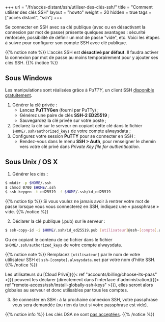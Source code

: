 +++
url = "/fr/accès-distant/ssh/utiliser-des-clés-ssh/"
title = "Comment utiliser des clés SSH"
layout = "howto"
weight = 20
hidden = true
tags = ["accès distant", "ssh"]
+++

Se connecter en SSH avec sa clé publique (avec ou en désactivant la connexion par mot de passe) présente quelques avantages : sécurité renforcée, possibilité de définir un mot de passe "vide", etc. Voici les étapes à suivre pour configurer son compte SSH avec clé publique.

{{% notice note %}}
L'accès SSH est **désactivé par défaut**. Il faudra activer la connexion par mot de passe au moins temporairement pour y ajouter ses clés SSH.
{{% /notice %}}

## Sous Windows

Les manipulations sont réalisées grâce à *PuTTY*, un client SSH [disponible gratuitement](https://www.chiark.greenend.org.uk/~sgtatham/putty/download.html).

1. Générer la clé privée :
    - Lancez **PuTTYGen** (fourni par PuTTy) ;
    - Générez une paire de clés **SSH-2 ED25519** ;
    - Sauvegardez la clé privée sur votre poste ;
2. Déclarez la clé sur le serveur en copiant cette clé dans le fichier `$HOME/.ssh/authorized_keys` de votre compte alwaysdata ;
3. Configurez votre session **PuTTY** pour se connecter en SSH :
	- Rendez-vous dans le menu **SSH > Auth**, pour renseigner le chemin vers votre clé privé dans *Private Key file for authentication*.

## Sous Unix / OS X

1. Générer les clés :

```sh
$ mkdir -p $HOME/.ssh
$ chmod 0700 $HOME/.ssh
$ ssh-keygen -t ed25519 -f $HOME/.ssh/id_ed25519
```

{{% notice tip %}}
Si vous voulez ne jamais avoir à rentrer votre mot de passe lorsque vous vous connecterez en SSH, indiquez une « passphrase » vide.
{{% /notice %}} 

2. Déclarer la clé publique (.pub) sur le serveur :

```sh
$ ssh-copy-id -i $HOME/.ssh/id_ed25519.pub [utilisateur]@ssh-[compte].alwaysdata.net
```
    
Ou en copiant le contenu de ce fichier dans le fichier `$HOME/.ssh/authorized_keys` de votre compte alwaysdata.

{{% notice note %}}
Remplacez `[utilisateur]` par le nom de votre utilisateur SSH et `ssh-[compte].alwaysdata.net` par votre nom d'hôte SSH.
{{% /notice %}}

Les utilisateurs du [Cloud Privé]({{< ref "accounts/billing/choose-its-paas" >}}) peuvent les déclarer [directement dans l'interface d'administration]({{< ref "remote-access/ssh/install-globally-ssh-keys" >}}), elles seront alors globales au serveur et donc utilisables par tous les comptes.

3. Se connecter en SSH : à la prochaine connexion SSH, votre passphrase vous sera demandée (ou rien du tout si votre passphrase est vide).

{{% notice info %}}
Les clés DSA ne sont [pas acceptées](https://www.openssh.com/legacy.html).
{{% /notice %}}
